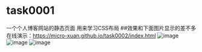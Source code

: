 # task0001
一个个人博客网站的静态页面
用来学习CSS布局
##效果和下面图片显示的差不多
在线演示：https://micro-xuan.github.io/task0002/index.html
![image](img/task0001_1.png)
![image](img/task0001_2.png)
![image](img/task0001_4.png)

